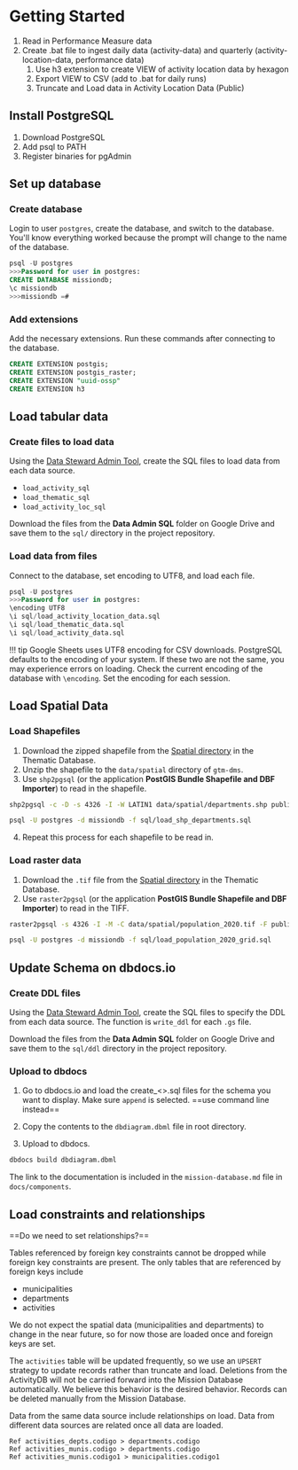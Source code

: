 # Getting Started





1. Read in Performance Measure data
2. Create .bat file to ingest daily data (activity-data) and quarterly (activity-location-data, performance data)
   1. Use h3 extension to create VIEW of activity location data by hexagon
   2. Export VIEW to CSV (add to .bat for daily runs)
   3. Truncate and Load data in Activity Location Data (Public)



## Install PostgreSQL

1. Download PostgreSQL
2. Add psql to PATH
3. Register binaries for pgAdmin

## Set up database

### Create database

Login to user `postgres`, create the database, and switch to the database. You'll know everything worked because the prompt will change to the name of the database.

```sql
psql -U postgres
>>>Password for user in postgres:
CREATE DATABASE missiondb;
\c missiondb
>>>missiondb =#
```

### Add extensions

Add the necessary extensions. Run these commands after connecting to the database.

```sql
CREATE EXTENSION postgis;
CREATE EXTENSION postgis_raster;
CREATE EXTENSION "uuid-ossp"
CREATE EXTENSION h3
```

## Load tabular data

### Create files to load data

Using the [Data Steward Admin Tool](https://script.google.com/home/projects/1WrrdjjEfdI3tT5QD1obSuMtiJRTbGZ_U3-RonWcfF4Ft_K6ZnYC0tozi/edit), create the SQL files to load data from each data source.

- `load_activity_sql`
- `load_thematic_sql`
- `load_activity_loc_sql`

Download the files from the **Data Admin SQL** folder on Google Drive and save them to the `sql/` directory in the project repository.

### Load data from files

Connect to the database, set encoding to UTF8, and load each file.

```sql
psql -U postgres
>>>Password for user in postgres:
\encoding UTF8
\i sql/load_activity_location_data.sql
\i sql/load_thematic_data.sql
\i sql/load_activity_data.sql
```

!!! tip
Google Sheets uses UTF8 encoding for CSV downloads. PostgreSQL defaults to the encoding of your system. If these two are not the same, you may experience errors on loading. Check the current encoding of the database with `\encoding`. Set the encoding for each session.

## Load Spatial Data

### Load Shapefiles

1. Download the zipped shapefile from the [Spatial directory](https://drive.google.com/drive/folders/1eYl-OVbS50JuNstrMVVgfxhN6iABrhDH?lfhs=2) in the Thematic Database.
2. Unzip the shapefile to the `data/spatial` directory of `gtm-dms`.
3. Use `shp2pgsql` (or the application **PostGIS Bundle Shapefile and DBF Importer**) to read in the shapefile.

```bash
shp2pgsql -c -D -s 4326 -I -W LATIN1 data/spatial/departments.shp public.departments > sql/load_shp_departments.sql

psql -U postgres -d missiondb -f sql/load_shp_departments.sql
```

4. Repeat this process for each shapefile to be read in.

### Load raster data

1. Download the `.tif` file from the [Spatial directory](https://drive.google.com/drive/folders/1IbBGsTxSu6fpQeSLbxVnPt-V_c_O3Uqw?lfhs=2) in the Thematic Database.
2. Use `raster2pgsql` (or the application **PostGIS Bundle Shapefile and DBF Importer**) to read in the TIFF.

```bash
raster2pgsql -s 4326 -I -M -C data/spatial/population_2020.tif -F public.population_2020_grid > sql/load_population_2020_grid.sql

psql -U postgres -d missiondb -f sql/load_population_2020_grid.sql
```

## Update Schema on dbdocs.io

### Create DDL files

Using the [Data Steward Admin Tool](https://script.google.com/home/projects/1WrrdjjEfdI3tT5QD1obSuMtiJRTbGZ_U3-RonWcfF4Ft_K6ZnYC0tozi/edit), create the SQL files to specify the DDL from each data source. The function is `write_ddl` for each `.gs` file.

Download the files from the **Data Admin SQL** folder on Google Drive and save them to the `sql/ddl` directory in the project repository.

### Upload to dbdocs

1. Go to dbdocs.io and load the create_<>.sql files for the schema you want to display. Make sure `append` is selected. ==use command line instead==

2. Copy the contents to the `dbdiagram.dbml` file in root directory. 

3. Upload to dbdocs.


```bash
dbdocs build dbdiagram.dbml
```

 The link to the documentation is included in the `mission-database.md` file in `docs/components`.

## Load constraints and relationships 

 ==Do we need to set relationships?==

Tables referenced by foreign key constraints cannot be dropped while foreign key constraints are present. The only tables that are referenced by foreign keys include

* municipalities
* departments
* activities

We do not expect the spatial data (municipalities and departments) to change in the near future, so for now those are loaded once and foreign keys are set.

The `activities` table will be updated frequently, so we use an `UPSERT` strategy to update records rather than truncate and load. Deletions from the ActivityDB will not be carried forward into the Mission Database automatically. We believe this behavior is the desired behavior. Records can be deleted manually from the Mission Database.

Data from the same data source include relationships on load. Data from different data sources are related once all data are loaded.

```dbml
Ref activities_depts.codigo > departments.codigo
Ref activities_munis.codigo > departments.codigo
Ref activities_munis.codigo1 > municipalities.codigo1
```

